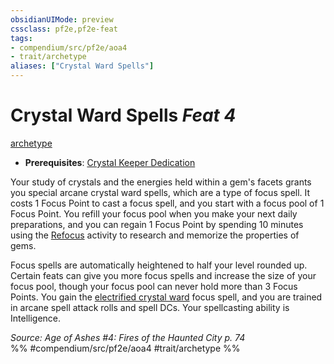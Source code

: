 ```yaml
---
obsidianUIMode: preview
cssclass: pf2e,pf2e-feat
tags:
- compendium/src/pf2e/aoa4
- trait/archetype
aliases: ["Crystal Ward Spells"]
---
```

# Crystal Ward Spells  *Feat 4*  
[archetype](../../Rules/traits/archetype.md)  

- **Prerequisites**: [Crystal Keeper Dedication](crystal-keeper-dedication-aoa4.md)

Your study of crystals and the energies held within a gem's facets grants you special arcane crystal ward spells, which are a type of focus spell. It costs 1 Focus Point to cast a focus spell, and you start with a focus pool of 1 Focus Point. You refill your focus pool when you make your next daily preparations, and you can regain 1 Focus Point by spending 10 minutes using the [Refocus](../../Rules/actions/refocus.md) activity to research and memorize the properties of gems.

Focus spells are automatically heightened to half your level rounded up. Certain feats can give you more focus spells and increase the size of your focus pool, though your focus pool can never hold more than 3 Focus Points. You gain the [electrified crystal ward](../spells/electrified-crystal-ward-aoa4.md) focus spell, and you are trained in arcane spell attack rolls and spell DCs. Your spellcasting ability is Intelligence.

*Source: Age of Ashes #4: Fires of the Haunted City p. 74*  
%% #compendium/src/pf2e/aoa4 #trait/archetype %%